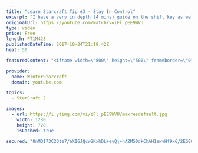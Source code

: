 ```yaml
---
title: "Learn Starcraft Tip #3 - Stay In Control"
excerpt: "I have a very in depth (4 mins) guide on the shift key as well here https://www.youtube.com/watch?v=7x9pHr544oY"
originalUrl: https://youtube.com/watch?v=iFl_pEE9WVU
type: video
price: Free
length: PT1M42S
publishedDateTime: 2017-10-24T21:18:42Z
heat: 50

featuredContent: "<iframe width=\"800\" height=\"500\" frameborder=\"0\" src=\"https://www.youtube.com/embed/iFl_pEE9WVU\" allow=\"accelerometer; autoplay; encrypted-media; gyroscope; picture-in-picture\" allowfullscreen></iframe>"

provider:
  name: WinterStarcraft
  domain: youtube.com

topics:
  - StarCraft 2

images:
  - url: https://i.ytimg.com/vi/iFl_pEE9WVU/maxresdefault.jpg
    width: 1280
    height: 720
    isCached: true

secured: "8nMQI73C2Qte7/aXIGJQcwSKxhDL+eyQj+hA2M50dkChAH1ewvHf9xG/2EG002tlTnlX4IZWJz0/CqrcG2pHsX6azKLaAmtPOW6zK/Z7rope6SkMIZCpYdEXlj7DMKaluDCQR15cf80sSI5N/UtsvWjgTyi6YzyjXCLAh6wlsfFl1+NRL0LnulccV8kCnJkTZpL8OXd7TTRr90Vu90cz1PRARq+82y0m5bIXYE9LMTyk4eZsLybuQgrjCyWLEFIRVlElgN49T+A8ZYG22LAasHlUsgBEcI7mSGBj+1uher8lqCFr9a3VCuLkaotXgm/G+/ebnl+K6WYKCuWKGv8s/AjIQcb/mKSmeijFfxdsBS5DdLvMFgh/lxC4oVx5CmER9l63mEKnWZPjVqgiVqqkRTdm1N2Vyw/zjlhbRTeZ82M=;d1WuYi3d/0wBElfQ68ujiA=="
---
```


